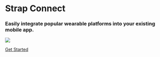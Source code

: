 # Strap Connect

### Easily integrate popular wearable platforms into your existing mobile app.

<div class="col-xs-12 text-center">
	<img class="img-responsive text-center col-sm-offset-2 col-xs-12 col-sm-8" src="/img/connect-graphic.png"/>

</div>
<p class="text-center">
<a class="btn btn-primary" href="/guides/connect-gettingstarted">Get Started</a>
</p>

